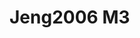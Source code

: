 # Jeng2006 M3
<a name="material" />
<script type="application/ld+json">

  {
    "@context": "https://schema.org/",
    "@type": "ChemicalSubstance",
    "http://purl.org/dc/terms/conformsTo":
      {
        "@type": "CreativeWork",
        "@id": "https://bioschemas.org/profiles/ChemicalSubstance/0.4-RELEASE/"
      },
    "@id": "https://egonw.github.io/nanowiki/nanowiki120.html#material",
    "name": "Jeng2006 M3",
    "sameAs: "http://127.0.0.1/mediawiki/index.php/Special:URIResolver/Jeng2006_M3"
  }
</script>

